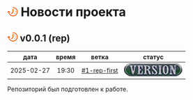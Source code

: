 [H]: ../README.md  "на главную"
[V]: icons/version.png
[P]: icons/progress.png
[S]: icons/success.png
[B]: icons/bug.png

[![P]][H] Новости проекта
=========================

[![P]][VE001] **v0.0.1 (rep)**
--------------------------------------------------------------------------------
[#1-rep-first]: tasks/2025-02-27-0001-rep-first.md
[VE001]: history.md#-v001-rep

|    дата    | время |     ветка      |    статус     |  
|:----------:|:-----:|:--------------:|:-------------:|  
| 2025-02-27 | 19:30 | [#1-rep-first] | [![V]][VE001] |  

Репозиторий был подготовлен к работе.  
<br/>
